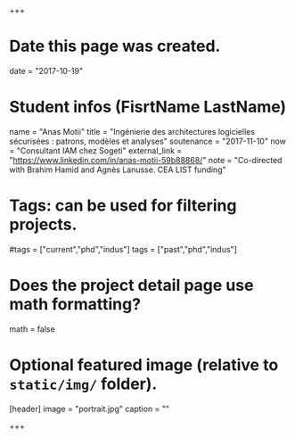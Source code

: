 +++
# Date this page was created.
date = "2017-10-19"

# Student infos (FisrtName LastName)
name = "Anas Motii"
title = "Ingénierie des architectures logicielles sécurisées : patrons, modèles et analyses"
soutenance = "2017-11-10"
now = "Consultant IAM chez Sogeti"
external_link = "https://www.linkedin.com/in/anas-motii-59b88868/"
note = "Co-directed with Brahim Hamid and Agnès Lanusse. CEA LIST funding"

# Tags: can be used for filtering projects.
#tags = ["current","phd","indus"]
tags = ["past","phd","indus"]

# Does the project detail page use math formatting?
math = false

# Optional featured image (relative to `static/img/` folder).
[header]
image = "portrait.jpg"
caption = ""

+++